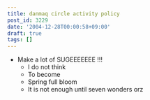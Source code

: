 ```yaml
---
title: danmaq circle activity policy
post_id: 3229
date: '2004-12-28T00:00:58+09:00'
draft: true
tags: []
---
```


*   Make a lot of SUGEEEEEEE !!!
    *   I do not think
    *   To become
    *   Spring full bloom
    *   It is not enough until seven wonders orz
